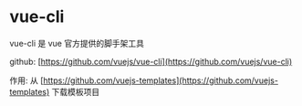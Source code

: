 # vue-cli

vue-cli 是 vue 官方提供的脚手架工具

github: [https://github.com/vuejs/vue-cli](https://github.com/vuejs/vue-cli)

作用: 从 [https://github.com/vuejs-templates](https://github.com/vuejs-templates) 下载模板项目
